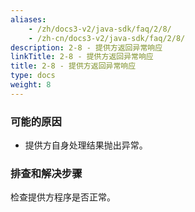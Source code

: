 ```yaml
---
aliases:
    - /zh/docs3-v2/java-sdk/faq/2/8/
    - /zh-cn/docs3-v2/java-sdk/faq/2/8/
description: 2-8 - 提供方返回异常响应
linkTitle: 2-8 - 提供方返回异常响应
title: 2-8 - 提供方返回异常响应
type: docs
weight: 8
---
```







### 可能的原因

* 提供方自身处理结果抛出异常。

### 排查和解决步骤

检查提供方程序是否正常。
